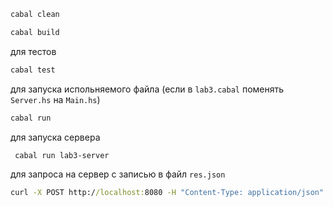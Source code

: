 ```bash
cabal clean
```
```bash
cabal build
```
для тестов
```bash
cabal test
```
для запуска испольняемого файла (если в `lab3.cabal` поменять `Server.hs` на `Main.hs`)
```bash
cabal run 
```
для запуска сервера
```bash
 cabal run lab3-server
```
для запроса на сервер с записью в файл `res.json`
```cmd
curl -X POST http://localhost:8080 -H "Content-Type: application/json" -d "{\"grammarIndex\":1,\"numTests\":3}" > res.json
```